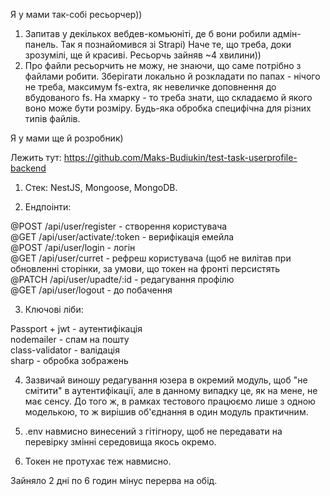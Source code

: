 Я у мами так-собі ресьорчер))

1. Запитав у декількох вебдев-комьюніті, де б вони робили адмін-панель. Так я познайомився зі Strapi) Наче те, що треба, доки зрозумілі, ще й красиві. Ресьорчь зайняв ~4 хвилини))
2. Про файли ресьорчить не можу, не знаючи, що саме потрібно з файлами робити. Зберігати локально й розкладати по папах - нічого не треба, максимум fs-extra, як невеличке доповнення до вбудованого fs. На хмарку - то треба знати, що складаємо й якого воно може бути розміру. Будь-яка обробка специфічна для різних типів файлів.

Я у мами ще й розробник)

Лежить тут:
https://github.com/Maks-Budiukin/test-task-userprofile-backend

1. Стек: NestJS, Mongoose, MongoDB.

2. Ендпоінти:

@POST /api/user/register - створення користувача  
@GET /api/user/activate/:token - верифікація емейла  
@POST /api/user/login - логін  
@GET /api/user/curret - рефреш користувача (щоб не вилітав при обновленні сторінки, за умови, що токен на фронті персистять  
@PATCH /api/user/upadte/:id - редагування профілю  
@GET /api/user/logout - до побачення

3. Ключові ліби:

Passport + jwt - аутентифікація  
nodemailer - спам на пошту  
class-validator - валідація  
sharp - обробка зображень

4. Зазвичай виношу редагування юзера в окремий модуль, щоб "не смітити" в аутентифікації, але в данному випадку це, як на мене, не має сенсу. До того ж, в рамках тестового працюємо лише з одною моделькою, то ж вирішив об'єднання в один модуль практичним.

5. .env навмисно винесений з гітігнору, щоб не передавати на перевірку змінні середовища якось окремо.

6. Токен не протухає теж навмисно.

Зайняло 2 дні по 6 годин мінус перерва на обід.
